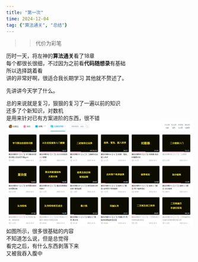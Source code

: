 ```yaml
---
title: "第一次"
time: 2024-12-04
tag: {"算法通关", "总结"}
---
```

>>代价为彩笔

历时一天，将左神的**算法通关**看了18章  
每个都很长很细，不过因为之前看**代码随想录**有基础  
所以选择跳着看  
讲的非常好啊，很适合我长期学习
其他就不赘述了。

先讲讲今天学了什么。 

总的来说就是复习，狠狠的复习了一遍以前的知识  
还多了个新知识，对数机  
是用来针对已有方案进阶的东西，很不错
![alt text](../../resources/images/前十八节.png)
如图所示，很多很基础的内容  
不知道怎么说，但是总觉得  
看完之后，有什么东西剥落下来  
又被我吞入腹中  